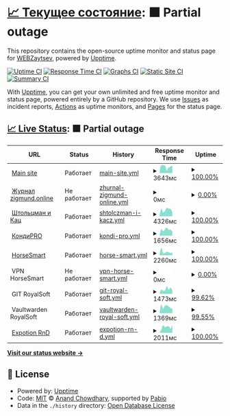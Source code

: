 # [📈 Текущее состояние](https://up.zaitsv.dev): <!--live status--> **🟧 Partial outage**

This repository contains the open-source uptime monitor and status page for [WEBZaytsev](https://webzaytsev.ru), powered by [Upptime](https://github.com/upptime/upptime).

[![Uptime CI](https://github.com/WEBzaytsev/upptime/workflows/Uptime%20CI/badge.svg)](https://github.com/WEBzaytsev/upptime/actions?query=workflow%3A%22Uptime+CI%22)
[![Response Time CI](https://github.com/WEBzaytsev/upptime/workflows/Response%20Time%20CI/badge.svg)](https://github.com/WEBzaytsev/upptime/actions?query=workflow%3A%22Response+Time+CI%22)
[![Graphs CI](https://github.com/WEBzaytsev/upptime/workflows/Graphs%20CI/badge.svg)](https://github.com/WEBzaytsev/upptime/actions?query=workflow%3A%22Graphs+CI%22)
[![Static Site CI](https://github.com/WEBzaytsev/upptime/workflows/Static%20Site%20CI/badge.svg)](https://github.com/WEBzaytsev/upptime/actions?query=workflow%3A%22Static+Site+CI%22)
[![Summary CI](https://github.com/WEBzaytsev/upptime/workflows/Summary%20CI/badge.svg)](https://github.com/WEBzaytsev/upptime/actions?query=workflow%3A%22Summary+CI%22)

With [Upptime](https://upptime.js.org), you can get your own unlimited and free uptime monitor and status page, powered entirely by a GitHub repository. We use [Issues](https://github.com/WEBzaytsev/upptime/issues) as incident reports, [Actions](https://github.com/WEBzaytsev/upptime/actions) as uptime monitors, and [Pages](https://up.zaitsv.dev) for the status page.

## [📈 Live Status](https://demo.upptime.js.org): <!--live status--> **🟧 Partial outage**

<!--start: status pages-->
<!-- This summary is generated by Upptime (https://github.com/upptime/upptime) -->
<!-- Do not edit this manually, your changes will be overwritten -->
<!-- prettier-ignore -->
| URL | Status | History | Response Time | Uptime |
| --- | ------ | ------- | ------------- | ------ |
| <img alt="" src="https://icons.duckduckgo.com/ip3/webzaytsev.ru.ico" height="13"> [Main site](https://webzaytsev.ru) | Работает | [main-site.yml](https://github.com/WEBzaytsev/upptime/commits/HEAD/history/main-site.yml) | <details><summary><img alt="Response time graph" src="./graphs/main-site/response-time-week.png" height="20"> 3643мс</summary><br><a href="https://up.zaitsv.dev/history/main-site"><img alt="Response time 2264" src="https://img.shields.io/endpoint?url=https%3A%2F%2Fraw.githubusercontent.com%2FWEBzaytsev%2Fupptime%2FHEAD%2Fapi%2Fmain-site%2Fresponse-time.json"></a><br><a href="https://up.zaitsv.dev/history/main-site"><img alt="24-hour response time 4251" src="https://img.shields.io/endpoint?url=https%3A%2F%2Fraw.githubusercontent.com%2FWEBzaytsev%2Fupptime%2FHEAD%2Fapi%2Fmain-site%2Fresponse-time-day.json"></a><br><a href="https://up.zaitsv.dev/history/main-site"><img alt="7-day response time 3643" src="https://img.shields.io/endpoint?url=https%3A%2F%2Fraw.githubusercontent.com%2FWEBzaytsev%2Fupptime%2FHEAD%2Fapi%2Fmain-site%2Fresponse-time-week.json"></a><br><a href="https://up.zaitsv.dev/history/main-site"><img alt="30-day response time 5081" src="https://img.shields.io/endpoint?url=https%3A%2F%2Fraw.githubusercontent.com%2FWEBzaytsev%2Fupptime%2FHEAD%2Fapi%2Fmain-site%2Fresponse-time-month.json"></a><br><a href="https://up.zaitsv.dev/history/main-site"><img alt="1-year response time 2264" src="https://img.shields.io/endpoint?url=https%3A%2F%2Fraw.githubusercontent.com%2FWEBzaytsev%2Fupptime%2FHEAD%2Fapi%2Fmain-site%2Fresponse-time-year.json"></a></details> | <details><summary><a href="https://up.zaitsv.dev/history/main-site">100.00%</a></summary><a href="https://up.zaitsv.dev/history/main-site"><img alt="All-time uptime 92.40%" src="https://img.shields.io/endpoint?url=https%3A%2F%2Fraw.githubusercontent.com%2FWEBzaytsev%2Fupptime%2FHEAD%2Fapi%2Fmain-site%2Fuptime.json"></a><br><a href="https://up.zaitsv.dev/history/main-site"><img alt="24-hour uptime 100.00%" src="https://img.shields.io/endpoint?url=https%3A%2F%2Fraw.githubusercontent.com%2FWEBzaytsev%2Fupptime%2FHEAD%2Fapi%2Fmain-site%2Fuptime-day.json"></a><br><a href="https://up.zaitsv.dev/history/main-site"><img alt="7-day uptime 100.00%" src="https://img.shields.io/endpoint?url=https%3A%2F%2Fraw.githubusercontent.com%2FWEBzaytsev%2Fupptime%2FHEAD%2Fapi%2Fmain-site%2Fuptime-week.json"></a><br><a href="https://up.zaitsv.dev/history/main-site"><img alt="30-day uptime 98.53%" src="https://img.shields.io/endpoint?url=https%3A%2F%2Fraw.githubusercontent.com%2FWEBzaytsev%2Fupptime%2FHEAD%2Fapi%2Fmain-site%2Fuptime-month.json"></a><br><a href="https://up.zaitsv.dev/history/main-site"><img alt="1-year uptime 92.40%" src="https://img.shields.io/endpoint?url=https%3A%2F%2Fraw.githubusercontent.com%2FWEBzaytsev%2Fupptime%2FHEAD%2Fapi%2Fmain-site%2Fuptime-year.json"></a></details>
| <img alt="" src="https://icons.duckduckgo.com/ip3/zigmund.online.ico" height="13"> [Журнал zigmund.online](https://zigmund.online/journal) | Не работает | [zhurnal-zigmund-online.yml](https://github.com/WEBzaytsev/upptime/commits/HEAD/history/zhurnal-zigmund-online.yml) | <details><summary><img alt="Response time graph" src="./graphs/zhurnal-zigmund-online/response-time-week.png" height="20"> 0мс</summary><br><a href="https://up.zaitsv.dev/history/zhurnal-zigmund-online"><img alt="Response time 1728" src="https://img.shields.io/endpoint?url=https%3A%2F%2Fraw.githubusercontent.com%2FWEBzaytsev%2Fupptime%2FHEAD%2Fapi%2Fzhurnal-zigmund-online%2Fresponse-time.json"></a><br><a href="https://up.zaitsv.dev/history/zhurnal-zigmund-online"><img alt="24-hour response time 0" src="https://img.shields.io/endpoint?url=https%3A%2F%2Fraw.githubusercontent.com%2FWEBzaytsev%2Fupptime%2FHEAD%2Fapi%2Fzhurnal-zigmund-online%2Fresponse-time-day.json"></a><br><a href="https://up.zaitsv.dev/history/zhurnal-zigmund-online"><img alt="7-day response time 0" src="https://img.shields.io/endpoint?url=https%3A%2F%2Fraw.githubusercontent.com%2FWEBzaytsev%2Fupptime%2FHEAD%2Fapi%2Fzhurnal-zigmund-online%2Fresponse-time-week.json"></a><br><a href="https://up.zaitsv.dev/history/zhurnal-zigmund-online"><img alt="30-day response time 0" src="https://img.shields.io/endpoint?url=https%3A%2F%2Fraw.githubusercontent.com%2FWEBzaytsev%2Fupptime%2FHEAD%2Fapi%2Fzhurnal-zigmund-online%2Fresponse-time-month.json"></a><br><a href="https://up.zaitsv.dev/history/zhurnal-zigmund-online"><img alt="1-year response time 1728" src="https://img.shields.io/endpoint?url=https%3A%2F%2Fraw.githubusercontent.com%2FWEBzaytsev%2Fupptime%2FHEAD%2Fapi%2Fzhurnal-zigmund-online%2Fresponse-time-year.json"></a></details> | <details><summary><a href="https://up.zaitsv.dev/history/zhurnal-zigmund-online">0.00%</a></summary><a href="https://up.zaitsv.dev/history/zhurnal-zigmund-online"><img alt="All-time uptime 68.41%" src="https://img.shields.io/endpoint?url=https%3A%2F%2Fraw.githubusercontent.com%2FWEBzaytsev%2Fupptime%2FHEAD%2Fapi%2Fzhurnal-zigmund-online%2Fuptime.json"></a><br><a href="https://up.zaitsv.dev/history/zhurnal-zigmund-online"><img alt="24-hour uptime 0.00%" src="https://img.shields.io/endpoint?url=https%3A%2F%2Fraw.githubusercontent.com%2FWEBzaytsev%2Fupptime%2FHEAD%2Fapi%2Fzhurnal-zigmund-online%2Fuptime-day.json"></a><br><a href="https://up.zaitsv.dev/history/zhurnal-zigmund-online"><img alt="7-day uptime 0.00%" src="https://img.shields.io/endpoint?url=https%3A%2F%2Fraw.githubusercontent.com%2FWEBzaytsev%2Fupptime%2FHEAD%2Fapi%2Fzhurnal-zigmund-online%2Fuptime-week.json"></a><br><a href="https://up.zaitsv.dev/history/zhurnal-zigmund-online"><img alt="30-day uptime 0.00%" src="https://img.shields.io/endpoint?url=https%3A%2F%2Fraw.githubusercontent.com%2FWEBzaytsev%2Fupptime%2FHEAD%2Fapi%2Fzhurnal-zigmund-online%2Fuptime-month.json"></a><br><a href="https://up.zaitsv.dev/history/zhurnal-zigmund-online"><img alt="1-year uptime 68.41%" src="https://img.shields.io/endpoint?url=https%3A%2F%2Fraw.githubusercontent.com%2FWEBzaytsev%2Fupptime%2FHEAD%2Fapi%2Fzhurnal-zigmund-online%2Fuptime-year.json"></a></details>
| <img alt="" src="https://icons.duckduckgo.com/ip3/katz.ru.ico" height="13"> [Штольцман и Кац](https://katz.ru) | Работает | [shtolczman-i-kacz.yml](https://github.com/WEBzaytsev/upptime/commits/HEAD/history/shtolczman-i-kacz.yml) | <details><summary><img alt="Response time graph" src="./graphs/shtolczman-i-kacz/response-time-week.png" height="20"> 4326мс</summary><br><a href="https://up.zaitsv.dev/history/shtolczman-i-kacz"><img alt="Response time 2595" src="https://img.shields.io/endpoint?url=https%3A%2F%2Fraw.githubusercontent.com%2FWEBzaytsev%2Fupptime%2FHEAD%2Fapi%2Fshtolczman-i-kacz%2Fresponse-time.json"></a><br><a href="https://up.zaitsv.dev/history/shtolczman-i-kacz"><img alt="24-hour response time 2755" src="https://img.shields.io/endpoint?url=https%3A%2F%2Fraw.githubusercontent.com%2FWEBzaytsev%2Fupptime%2FHEAD%2Fapi%2Fshtolczman-i-kacz%2Fresponse-time-day.json"></a><br><a href="https://up.zaitsv.dev/history/shtolczman-i-kacz"><img alt="7-day response time 4326" src="https://img.shields.io/endpoint?url=https%3A%2F%2Fraw.githubusercontent.com%2FWEBzaytsev%2Fupptime%2FHEAD%2Fapi%2Fshtolczman-i-kacz%2Fresponse-time-week.json"></a><br><a href="https://up.zaitsv.dev/history/shtolczman-i-kacz"><img alt="30-day response time 4370" src="https://img.shields.io/endpoint?url=https%3A%2F%2Fraw.githubusercontent.com%2FWEBzaytsev%2Fupptime%2FHEAD%2Fapi%2Fshtolczman-i-kacz%2Fresponse-time-month.json"></a><br><a href="https://up.zaitsv.dev/history/shtolczman-i-kacz"><img alt="1-year response time 2595" src="https://img.shields.io/endpoint?url=https%3A%2F%2Fraw.githubusercontent.com%2FWEBzaytsev%2Fupptime%2FHEAD%2Fapi%2Fshtolczman-i-kacz%2Fresponse-time-year.json"></a></details> | <details><summary><a href="https://up.zaitsv.dev/history/shtolczman-i-kacz">100.00%</a></summary><a href="https://up.zaitsv.dev/history/shtolczman-i-kacz"><img alt="All-time uptime 99.93%" src="https://img.shields.io/endpoint?url=https%3A%2F%2Fraw.githubusercontent.com%2FWEBzaytsev%2Fupptime%2FHEAD%2Fapi%2Fshtolczman-i-kacz%2Fuptime.json"></a><br><a href="https://up.zaitsv.dev/history/shtolczman-i-kacz"><img alt="24-hour uptime 100.00%" src="https://img.shields.io/endpoint?url=https%3A%2F%2Fraw.githubusercontent.com%2FWEBzaytsev%2Fupptime%2FHEAD%2Fapi%2Fshtolczman-i-kacz%2Fuptime-day.json"></a><br><a href="https://up.zaitsv.dev/history/shtolczman-i-kacz"><img alt="7-day uptime 100.00%" src="https://img.shields.io/endpoint?url=https%3A%2F%2Fraw.githubusercontent.com%2FWEBzaytsev%2Fupptime%2FHEAD%2Fapi%2Fshtolczman-i-kacz%2Fuptime-week.json"></a><br><a href="https://up.zaitsv.dev/history/shtolczman-i-kacz"><img alt="30-day uptime 100.00%" src="https://img.shields.io/endpoint?url=https%3A%2F%2Fraw.githubusercontent.com%2FWEBzaytsev%2Fupptime%2FHEAD%2Fapi%2Fshtolczman-i-kacz%2Fuptime-month.json"></a><br><a href="https://up.zaitsv.dev/history/shtolczman-i-kacz"><img alt="1-year uptime 99.93%" src="https://img.shields.io/endpoint?url=https%3A%2F%2Fraw.githubusercontent.com%2FWEBzaytsev%2Fupptime%2FHEAD%2Fapi%2Fshtolczman-i-kacz%2Fuptime-year.json"></a></details>
| <img alt="" src="https://icons.duckduckgo.com/ip3/bestsurprise.ru.ico" height="13"> [КондиPRO](https://bestsurprise.ru) | Работает | [kondi-pro.yml](https://github.com/WEBzaytsev/upptime/commits/HEAD/history/kondi-pro.yml) | <details><summary><img alt="Response time graph" src="./graphs/kondi-pro/response-time-week.png" height="20"> 1656мс</summary><br><a href="https://up.zaitsv.dev/history/kondi-pro"><img alt="Response time 1824" src="https://img.shields.io/endpoint?url=https%3A%2F%2Fraw.githubusercontent.com%2FWEBzaytsev%2Fupptime%2FHEAD%2Fapi%2Fkondi-pro%2Fresponse-time.json"></a><br><a href="https://up.zaitsv.dev/history/kondi-pro"><img alt="24-hour response time 1115" src="https://img.shields.io/endpoint?url=https%3A%2F%2Fraw.githubusercontent.com%2FWEBzaytsev%2Fupptime%2FHEAD%2Fapi%2Fkondi-pro%2Fresponse-time-day.json"></a><br><a href="https://up.zaitsv.dev/history/kondi-pro"><img alt="7-day response time 1656" src="https://img.shields.io/endpoint?url=https%3A%2F%2Fraw.githubusercontent.com%2FWEBzaytsev%2Fupptime%2FHEAD%2Fapi%2Fkondi-pro%2Fresponse-time-week.json"></a><br><a href="https://up.zaitsv.dev/history/kondi-pro"><img alt="30-day response time 1781" src="https://img.shields.io/endpoint?url=https%3A%2F%2Fraw.githubusercontent.com%2FWEBzaytsev%2Fupptime%2FHEAD%2Fapi%2Fkondi-pro%2Fresponse-time-month.json"></a><br><a href="https://up.zaitsv.dev/history/kondi-pro"><img alt="1-year response time 1824" src="https://img.shields.io/endpoint?url=https%3A%2F%2Fraw.githubusercontent.com%2FWEBzaytsev%2Fupptime%2FHEAD%2Fapi%2Fkondi-pro%2Fresponse-time-year.json"></a></details> | <details><summary><a href="https://up.zaitsv.dev/history/kondi-pro">100.00%</a></summary><a href="https://up.zaitsv.dev/history/kondi-pro"><img alt="All-time uptime 99.52%" src="https://img.shields.io/endpoint?url=https%3A%2F%2Fraw.githubusercontent.com%2FWEBzaytsev%2Fupptime%2FHEAD%2Fapi%2Fkondi-pro%2Fuptime.json"></a><br><a href="https://up.zaitsv.dev/history/kondi-pro"><img alt="24-hour uptime 100.00%" src="https://img.shields.io/endpoint?url=https%3A%2F%2Fraw.githubusercontent.com%2FWEBzaytsev%2Fupptime%2FHEAD%2Fapi%2Fkondi-pro%2Fuptime-day.json"></a><br><a href="https://up.zaitsv.dev/history/kondi-pro"><img alt="7-day uptime 100.00%" src="https://img.shields.io/endpoint?url=https%3A%2F%2Fraw.githubusercontent.com%2FWEBzaytsev%2Fupptime%2FHEAD%2Fapi%2Fkondi-pro%2Fuptime-week.json"></a><br><a href="https://up.zaitsv.dev/history/kondi-pro"><img alt="30-day uptime 100.00%" src="https://img.shields.io/endpoint?url=https%3A%2F%2Fraw.githubusercontent.com%2FWEBzaytsev%2Fupptime%2FHEAD%2Fapi%2Fkondi-pro%2Fuptime-month.json"></a><br><a href="https://up.zaitsv.dev/history/kondi-pro"><img alt="1-year uptime 99.52%" src="https://img.shields.io/endpoint?url=https%3A%2F%2Fraw.githubusercontent.com%2FWEBzaytsev%2Fupptime%2FHEAD%2Fapi%2Fkondi-pro%2Fuptime-year.json"></a></details>
| <img alt="" src="https://icons.duckduckgo.com/ip3/horsesmart.store.ico" height="13"> [HorseSmart](https://horsesmart.store) | Работает | [horse-smart.yml](https://github.com/WEBzaytsev/upptime/commits/HEAD/history/horse-smart.yml) | <details><summary><img alt="Response time graph" src="./graphs/horse-smart/response-time-week.png" height="20"> 2260мс</summary><br><a href="https://up.zaitsv.dev/history/horse-smart"><img alt="Response time 1944" src="https://img.shields.io/endpoint?url=https%3A%2F%2Fraw.githubusercontent.com%2FWEBzaytsev%2Fupptime%2FHEAD%2Fapi%2Fhorse-smart%2Fresponse-time.json"></a><br><a href="https://up.zaitsv.dev/history/horse-smart"><img alt="24-hour response time 1982" src="https://img.shields.io/endpoint?url=https%3A%2F%2Fraw.githubusercontent.com%2FWEBzaytsev%2Fupptime%2FHEAD%2Fapi%2Fhorse-smart%2Fresponse-time-day.json"></a><br><a href="https://up.zaitsv.dev/history/horse-smart"><img alt="7-day response time 2260" src="https://img.shields.io/endpoint?url=https%3A%2F%2Fraw.githubusercontent.com%2FWEBzaytsev%2Fupptime%2FHEAD%2Fapi%2Fhorse-smart%2Fresponse-time-week.json"></a><br><a href="https://up.zaitsv.dev/history/horse-smart"><img alt="30-day response time 2275" src="https://img.shields.io/endpoint?url=https%3A%2F%2Fraw.githubusercontent.com%2FWEBzaytsev%2Fupptime%2FHEAD%2Fapi%2Fhorse-smart%2Fresponse-time-month.json"></a><br><a href="https://up.zaitsv.dev/history/horse-smart"><img alt="1-year response time 1944" src="https://img.shields.io/endpoint?url=https%3A%2F%2Fraw.githubusercontent.com%2FWEBzaytsev%2Fupptime%2FHEAD%2Fapi%2Fhorse-smart%2Fresponse-time-year.json"></a></details> | <details><summary><a href="https://up.zaitsv.dev/history/horse-smart">100.00%</a></summary><a href="https://up.zaitsv.dev/history/horse-smart"><img alt="All-time uptime 94.25%" src="https://img.shields.io/endpoint?url=https%3A%2F%2Fraw.githubusercontent.com%2FWEBzaytsev%2Fupptime%2FHEAD%2Fapi%2Fhorse-smart%2Fuptime.json"></a><br><a href="https://up.zaitsv.dev/history/horse-smart"><img alt="24-hour uptime 100.00%" src="https://img.shields.io/endpoint?url=https%3A%2F%2Fraw.githubusercontent.com%2FWEBzaytsev%2Fupptime%2FHEAD%2Fapi%2Fhorse-smart%2Fuptime-day.json"></a><br><a href="https://up.zaitsv.dev/history/horse-smart"><img alt="7-day uptime 100.00%" src="https://img.shields.io/endpoint?url=https%3A%2F%2Fraw.githubusercontent.com%2FWEBzaytsev%2Fupptime%2FHEAD%2Fapi%2Fhorse-smart%2Fuptime-week.json"></a><br><a href="https://up.zaitsv.dev/history/horse-smart"><img alt="30-day uptime 99.65%" src="https://img.shields.io/endpoint?url=https%3A%2F%2Fraw.githubusercontent.com%2FWEBzaytsev%2Fupptime%2FHEAD%2Fapi%2Fhorse-smart%2Fuptime-month.json"></a><br><a href="https://up.zaitsv.dev/history/horse-smart"><img alt="1-year uptime 94.25%" src="https://img.shields.io/endpoint?url=https%3A%2F%2Fraw.githubusercontent.com%2FWEBzaytsev%2Fupptime%2FHEAD%2Fapi%2Fhorse-smart%2Fuptime-year.json"></a></details>
| <img alt="" src="https://icons.duckduckgo.com/ip3/null.ico" height="13"> VPN HorseSmart | Не работает | [vpn-horse-smart.yml](https://github.com/WEBzaytsev/upptime/commits/HEAD/history/vpn-horse-smart.yml) | <details><summary><img alt="Response time graph" src="./graphs/vpn-horse-smart/response-time-week.png" height="20"> 0мс</summary><br><a href="https://up.zaitsv.dev/history/vpn-horse-smart"><img alt="Response time 1112" src="https://img.shields.io/endpoint?url=https%3A%2F%2Fraw.githubusercontent.com%2FWEBzaytsev%2Fupptime%2FHEAD%2Fapi%2Fvpn-horse-smart%2Fresponse-time.json"></a><br><a href="https://up.zaitsv.dev/history/vpn-horse-smart"><img alt="24-hour response time 0" src="https://img.shields.io/endpoint?url=https%3A%2F%2Fraw.githubusercontent.com%2FWEBzaytsev%2Fupptime%2FHEAD%2Fapi%2Fvpn-horse-smart%2Fresponse-time-day.json"></a><br><a href="https://up.zaitsv.dev/history/vpn-horse-smart"><img alt="7-day response time 0" src="https://img.shields.io/endpoint?url=https%3A%2F%2Fraw.githubusercontent.com%2FWEBzaytsev%2Fupptime%2FHEAD%2Fapi%2Fvpn-horse-smart%2Fresponse-time-week.json"></a><br><a href="https://up.zaitsv.dev/history/vpn-horse-smart"><img alt="30-day response time 0" src="https://img.shields.io/endpoint?url=https%3A%2F%2Fraw.githubusercontent.com%2FWEBzaytsev%2Fupptime%2FHEAD%2Fapi%2Fvpn-horse-smart%2Fresponse-time-month.json"></a><br><a href="https://up.zaitsv.dev/history/vpn-horse-smart"><img alt="1-year response time 1112" src="https://img.shields.io/endpoint?url=https%3A%2F%2Fraw.githubusercontent.com%2FWEBzaytsev%2Fupptime%2FHEAD%2Fapi%2Fvpn-horse-smart%2Fresponse-time-year.json"></a></details> | <details><summary><a href="https://up.zaitsv.dev/history/vpn-horse-smart">0.00%</a></summary><a href="https://up.zaitsv.dev/history/vpn-horse-smart"><img alt="All-time uptime 78.38%" src="https://img.shields.io/endpoint?url=https%3A%2F%2Fraw.githubusercontent.com%2FWEBzaytsev%2Fupptime%2FHEAD%2Fapi%2Fvpn-horse-smart%2Fuptime.json"></a><br><a href="https://up.zaitsv.dev/history/vpn-horse-smart"><img alt="24-hour uptime 0.00%" src="https://img.shields.io/endpoint?url=https%3A%2F%2Fraw.githubusercontent.com%2FWEBzaytsev%2Fupptime%2FHEAD%2Fapi%2Fvpn-horse-smart%2Fuptime-day.json"></a><br><a href="https://up.zaitsv.dev/history/vpn-horse-smart"><img alt="7-day uptime 0.00%" src="https://img.shields.io/endpoint?url=https%3A%2F%2Fraw.githubusercontent.com%2FWEBzaytsev%2Fupptime%2FHEAD%2Fapi%2Fvpn-horse-smart%2Fuptime-week.json"></a><br><a href="https://up.zaitsv.dev/history/vpn-horse-smart"><img alt="30-day uptime 0.00%" src="https://img.shields.io/endpoint?url=https%3A%2F%2Fraw.githubusercontent.com%2FWEBzaytsev%2Fupptime%2FHEAD%2Fapi%2Fvpn-horse-smart%2Fuptime-month.json"></a><br><a href="https://up.zaitsv.dev/history/vpn-horse-smart"><img alt="1-year uptime 78.38%" src="https://img.shields.io/endpoint?url=https%3A%2F%2Fraw.githubusercontent.com%2FWEBzaytsev%2Fupptime%2FHEAD%2Fapi%2Fvpn-horse-smart%2Fuptime-year.json"></a></details>
| <img alt="" src="https://icons.duckduckgo.com/ip3/null.ico" height="13"> GIT RoyalSoft | Работает | [git-royal-soft.yml](https://github.com/WEBzaytsev/upptime/commits/HEAD/history/git-royal-soft.yml) | <details><summary><img alt="Response time graph" src="./graphs/git-royal-soft/response-time-week.png" height="20"> 1473мс</summary><br><a href="https://up.zaitsv.dev/history/git-royal-soft"><img alt="Response time 1681" src="https://img.shields.io/endpoint?url=https%3A%2F%2Fraw.githubusercontent.com%2FWEBzaytsev%2Fupptime%2FHEAD%2Fapi%2Fgit-royal-soft%2Fresponse-time.json"></a><br><a href="https://up.zaitsv.dev/history/git-royal-soft"><img alt="24-hour response time 1203" src="https://img.shields.io/endpoint?url=https%3A%2F%2Fraw.githubusercontent.com%2FWEBzaytsev%2Fupptime%2FHEAD%2Fapi%2Fgit-royal-soft%2Fresponse-time-day.json"></a><br><a href="https://up.zaitsv.dev/history/git-royal-soft"><img alt="7-day response time 1473" src="https://img.shields.io/endpoint?url=https%3A%2F%2Fraw.githubusercontent.com%2FWEBzaytsev%2Fupptime%2FHEAD%2Fapi%2Fgit-royal-soft%2Fresponse-time-week.json"></a><br><a href="https://up.zaitsv.dev/history/git-royal-soft"><img alt="30-day response time 1464" src="https://img.shields.io/endpoint?url=https%3A%2F%2Fraw.githubusercontent.com%2FWEBzaytsev%2Fupptime%2FHEAD%2Fapi%2Fgit-royal-soft%2Fresponse-time-month.json"></a><br><a href="https://up.zaitsv.dev/history/git-royal-soft"><img alt="1-year response time 1681" src="https://img.shields.io/endpoint?url=https%3A%2F%2Fraw.githubusercontent.com%2FWEBzaytsev%2Fupptime%2FHEAD%2Fapi%2Fgit-royal-soft%2Fresponse-time-year.json"></a></details> | <details><summary><a href="https://up.zaitsv.dev/history/git-royal-soft">99.62%</a></summary><a href="https://up.zaitsv.dev/history/git-royal-soft"><img alt="All-time uptime 99.88%" src="https://img.shields.io/endpoint?url=https%3A%2F%2Fraw.githubusercontent.com%2FWEBzaytsev%2Fupptime%2FHEAD%2Fapi%2Fgit-royal-soft%2Fuptime.json"></a><br><a href="https://up.zaitsv.dev/history/git-royal-soft"><img alt="24-hour uptime 97.31%" src="https://img.shields.io/endpoint?url=https%3A%2F%2Fraw.githubusercontent.com%2FWEBzaytsev%2Fupptime%2FHEAD%2Fapi%2Fgit-royal-soft%2Fuptime-day.json"></a><br><a href="https://up.zaitsv.dev/history/git-royal-soft"><img alt="7-day uptime 99.62%" src="https://img.shields.io/endpoint?url=https%3A%2F%2Fraw.githubusercontent.com%2FWEBzaytsev%2Fupptime%2FHEAD%2Fapi%2Fgit-royal-soft%2Fuptime-week.json"></a><br><a href="https://up.zaitsv.dev/history/git-royal-soft"><img alt="30-day uptime 99.58%" src="https://img.shields.io/endpoint?url=https%3A%2F%2Fraw.githubusercontent.com%2FWEBzaytsev%2Fupptime%2FHEAD%2Fapi%2Fgit-royal-soft%2Fuptime-month.json"></a><br><a href="https://up.zaitsv.dev/history/git-royal-soft"><img alt="1-year uptime 99.88%" src="https://img.shields.io/endpoint?url=https%3A%2F%2Fraw.githubusercontent.com%2FWEBzaytsev%2Fupptime%2FHEAD%2Fapi%2Fgit-royal-soft%2Fuptime-year.json"></a></details>
| <img alt="" src="https://icons.duckduckgo.com/ip3/null.ico" height="13"> Vaultwarden RoyalSoft | Работает | [vaultwarden-royal-soft.yml](https://github.com/WEBzaytsev/upptime/commits/HEAD/history/vaultwarden-royal-soft.yml) | <details><summary><img alt="Response time graph" src="./graphs/vaultwarden-royal-soft/response-time-week.png" height="20"> 1369мс</summary><br><a href="https://up.zaitsv.dev/history/vaultwarden-royal-soft"><img alt="Response time 1499" src="https://img.shields.io/endpoint?url=https%3A%2F%2Fraw.githubusercontent.com%2FWEBzaytsev%2Fupptime%2FHEAD%2Fapi%2Fvaultwarden-royal-soft%2Fresponse-time.json"></a><br><a href="https://up.zaitsv.dev/history/vaultwarden-royal-soft"><img alt="24-hour response time 1372" src="https://img.shields.io/endpoint?url=https%3A%2F%2Fraw.githubusercontent.com%2FWEBzaytsev%2Fupptime%2FHEAD%2Fapi%2Fvaultwarden-royal-soft%2Fresponse-time-day.json"></a><br><a href="https://up.zaitsv.dev/history/vaultwarden-royal-soft"><img alt="7-day response time 1369" src="https://img.shields.io/endpoint?url=https%3A%2F%2Fraw.githubusercontent.com%2FWEBzaytsev%2Fupptime%2FHEAD%2Fapi%2Fvaultwarden-royal-soft%2Fresponse-time-week.json"></a><br><a href="https://up.zaitsv.dev/history/vaultwarden-royal-soft"><img alt="30-day response time 1317" src="https://img.shields.io/endpoint?url=https%3A%2F%2Fraw.githubusercontent.com%2FWEBzaytsev%2Fupptime%2FHEAD%2Fapi%2Fvaultwarden-royal-soft%2Fresponse-time-month.json"></a><br><a href="https://up.zaitsv.dev/history/vaultwarden-royal-soft"><img alt="1-year response time 1499" src="https://img.shields.io/endpoint?url=https%3A%2F%2Fraw.githubusercontent.com%2FWEBzaytsev%2Fupptime%2FHEAD%2Fapi%2Fvaultwarden-royal-soft%2Fresponse-time-year.json"></a></details> | <details><summary><a href="https://up.zaitsv.dev/history/vaultwarden-royal-soft">99.55%</a></summary><a href="https://up.zaitsv.dev/history/vaultwarden-royal-soft"><img alt="All-time uptime 99.88%" src="https://img.shields.io/endpoint?url=https%3A%2F%2Fraw.githubusercontent.com%2FWEBzaytsev%2Fupptime%2FHEAD%2Fapi%2Fvaultwarden-royal-soft%2Fuptime.json"></a><br><a href="https://up.zaitsv.dev/history/vaultwarden-royal-soft"><img alt="24-hour uptime 96.86%" src="https://img.shields.io/endpoint?url=https%3A%2F%2Fraw.githubusercontent.com%2FWEBzaytsev%2Fupptime%2FHEAD%2Fapi%2Fvaultwarden-royal-soft%2Fuptime-day.json"></a><br><a href="https://up.zaitsv.dev/history/vaultwarden-royal-soft"><img alt="7-day uptime 99.55%" src="https://img.shields.io/endpoint?url=https%3A%2F%2Fraw.githubusercontent.com%2FWEBzaytsev%2Fupptime%2FHEAD%2Fapi%2Fvaultwarden-royal-soft%2Fuptime-week.json"></a><br><a href="https://up.zaitsv.dev/history/vaultwarden-royal-soft"><img alt="30-day uptime 99.56%" src="https://img.shields.io/endpoint?url=https%3A%2F%2Fraw.githubusercontent.com%2FWEBzaytsev%2Fupptime%2FHEAD%2Fapi%2Fvaultwarden-royal-soft%2Fuptime-month.json"></a><br><a href="https://up.zaitsv.dev/history/vaultwarden-royal-soft"><img alt="1-year uptime 99.88%" src="https://img.shields.io/endpoint?url=https%3A%2F%2Fraw.githubusercontent.com%2FWEBzaytsev%2Fupptime%2FHEAD%2Fapi%2Fvaultwarden-royal-soft%2Fuptime-year.json"></a></details>
| <img alt="" src="https://icons.duckduckgo.com/ip3/expotion.tech.ico" height="13"> [Expotion RnD](https://expotion.tech) | Работает | [expotion-rn-d.yml](https://github.com/WEBzaytsev/upptime/commits/HEAD/history/expotion-rn-d.yml) | <details><summary><img alt="Response time graph" src="./graphs/expotion-rn-d/response-time-week.png" height="20"> 2011мс</summary><br><a href="https://up.zaitsv.dev/history/expotion-rn-d"><img alt="Response time 3206" src="https://img.shields.io/endpoint?url=https%3A%2F%2Fraw.githubusercontent.com%2FWEBzaytsev%2Fupptime%2FHEAD%2Fapi%2Fexpotion-rn-d%2Fresponse-time.json"></a><br><a href="https://up.zaitsv.dev/history/expotion-rn-d"><img alt="24-hour response time 2597" src="https://img.shields.io/endpoint?url=https%3A%2F%2Fraw.githubusercontent.com%2FWEBzaytsev%2Fupptime%2FHEAD%2Fapi%2Fexpotion-rn-d%2Fresponse-time-day.json"></a><br><a href="https://up.zaitsv.dev/history/expotion-rn-d"><img alt="7-day response time 2011" src="https://img.shields.io/endpoint?url=https%3A%2F%2Fraw.githubusercontent.com%2FWEBzaytsev%2Fupptime%2FHEAD%2Fapi%2Fexpotion-rn-d%2Fresponse-time-week.json"></a><br><a href="https://up.zaitsv.dev/history/expotion-rn-d"><img alt="30-day response time 2763" src="https://img.shields.io/endpoint?url=https%3A%2F%2Fraw.githubusercontent.com%2FWEBzaytsev%2Fupptime%2FHEAD%2Fapi%2Fexpotion-rn-d%2Fresponse-time-month.json"></a><br><a href="https://up.zaitsv.dev/history/expotion-rn-d"><img alt="1-year response time 3206" src="https://img.shields.io/endpoint?url=https%3A%2F%2Fraw.githubusercontent.com%2FWEBzaytsev%2Fupptime%2FHEAD%2Fapi%2Fexpotion-rn-d%2Fresponse-time-year.json"></a></details> | <details><summary><a href="https://up.zaitsv.dev/history/expotion-rn-d">100.00%</a></summary><a href="https://up.zaitsv.dev/history/expotion-rn-d"><img alt="All-time uptime 99.16%" src="https://img.shields.io/endpoint?url=https%3A%2F%2Fraw.githubusercontent.com%2FWEBzaytsev%2Fupptime%2FHEAD%2Fapi%2Fexpotion-rn-d%2Fuptime.json"></a><br><a href="https://up.zaitsv.dev/history/expotion-rn-d"><img alt="24-hour uptime 100.00%" src="https://img.shields.io/endpoint?url=https%3A%2F%2Fraw.githubusercontent.com%2FWEBzaytsev%2Fupptime%2FHEAD%2Fapi%2Fexpotion-rn-d%2Fuptime-day.json"></a><br><a href="https://up.zaitsv.dev/history/expotion-rn-d"><img alt="7-day uptime 100.00%" src="https://img.shields.io/endpoint?url=https%3A%2F%2Fraw.githubusercontent.com%2FWEBzaytsev%2Fupptime%2FHEAD%2Fapi%2Fexpotion-rn-d%2Fuptime-week.json"></a><br><a href="https://up.zaitsv.dev/history/expotion-rn-d"><img alt="30-day uptime 98.53%" src="https://img.shields.io/endpoint?url=https%3A%2F%2Fraw.githubusercontent.com%2FWEBzaytsev%2Fupptime%2FHEAD%2Fapi%2Fexpotion-rn-d%2Fuptime-month.json"></a><br><a href="https://up.zaitsv.dev/history/expotion-rn-d"><img alt="1-year uptime 99.16%" src="https://img.shields.io/endpoint?url=https%3A%2F%2Fraw.githubusercontent.com%2FWEBzaytsev%2Fupptime%2FHEAD%2Fapi%2Fexpotion-rn-d%2Fuptime-year.json"></a></details>

<!--end: status pages-->

[**Visit our status website →**](https://up.zaitsv.dev)

## 📄 License

- Powered by: [Upptime](https://github.com/upptime/upptime)
- Code: [MIT](./LICENSE) © [Anand Chowdhary](https://anandchowdhary.com), supported by [Pabio](https://pabio.com)
- Data in the `./history` directory: [Open Database License](https://opendatacommons.org/licenses/odbl/1-0/)
